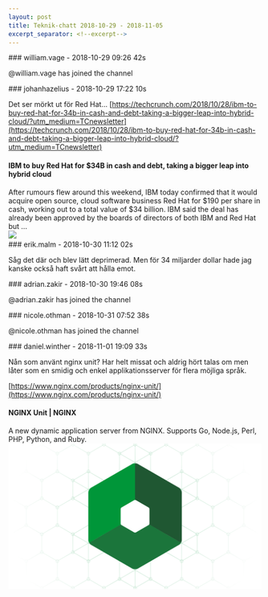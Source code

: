 ```yaml
---
layout: post
title: Teknik-chatt 2018-10-29 - 2018-11-05
excerpt_separator: <!--excerpt-->
---
```

<section class="message" markdown="1">
### william.vage - 2018-10-29 09:26 42s

@william.vage has joined the channel
</section>
<section class="message" markdown="1">
### johanhazelius - 2018-10-29 17:22 10s

Det ser mörkt ut för Red Hat... [https://techcrunch.com/2018/10/28/ibm-to-buy-red-hat-for-34b-in-cash-and-debt-taking-a-bigger-leap-into-hybrid-cloud/?utm_medium=TCnewsletter](https://techcrunch.com/2018/10/28/ibm-to-buy-red-hat-for-34b-in-cash-and-debt-taking-a-bigger-leap-into-hybrid-cloud/?utm_medium=TCnewsletter)

<div class="attachment"><h4>IBM to buy Red Hat for $34B in cash and debt, taking a bigger leap into hybrid cloud</h4><div class="text">After rumours flew around this weekend, IBM today confirmed that it would acquire open source, cloud software business Red Hat for $190 per share in cash, working out to a total value of $34 billion. IBM said the deal has already been approved by the boards of directors of both IBM and Red Hat but …</div>
<a href="https://techcrunch.com/2018/10/28/ibm-to-buy-red-hat-for-34b-in-cash-and-debt-taking-a-bigger-leap-into-hybrid-cloud/?utm_medium=TCnewsletter"><img src="https://techcrunch.com/wp-content/uploads/2018/03/gettyimages-184684731.jpg?w=599" fallback="IBM to buy Red Hat for $34B in cash and debt, taking a bigger leap into hybrid cloud"/></a></div>
    
</section>
<section class="message" markdown="1">
### erik.malm - 2018-10-30 11:12 02s

Såg det där och blev lätt deprimerad. Men för 34 miljarder dollar hade jag kanske också haft svårt att hålla emot.
</section>
<section class="message" markdown="1">
### adrian.zakir - 2018-10-30 19:46 08s

@adrian.zakir has joined the channel
</section>
<section class="message" markdown="1">
### nicole.othman - 2018-10-31 07:52 38s

@nicole.othman has joined the channel
</section>
<section class="message" markdown="1">
### daniel.winther - 2018-11-01 19:09 33s

Nån som använt nginx unit? Har helt missat och aldrig hört talas om men låter som en smidig och enkel applikationsserver för flera möjliga språk. 

[https://www.nginx.com/products/nginx-unit/](https://www.nginx.com/products/nginx-unit/)

<div class="attachment"><h4>NGINX Unit | NGINX</h4><div class="text">A new dynamic application server from NGINX. Supports Go, Node.js, Perl, PHP, Python, and Ruby.</div>
<a href="https://www.nginx.com/products/nginx-unit/"><div class="linkdiv"><img src="/assets/blogAssets/NGINX Unit | NGINX" fallback="NGINX Unit | NGINX"/></div></a></div>
    

<!--excerpt-->
</section>